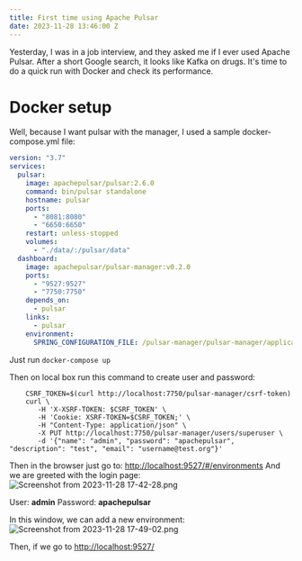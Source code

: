 ```yaml
---
title: First time using Apache Pulsar
date: 2023-11-28 13:46:00 Z
---
```


Yesterday, I was in a job interview, and they asked me if I ever used Apache Pulsar.
After a short Google search, it looks like Kafka on drugs.
It's time to do a quick run with Docker and check its performance.

# Docker setup

Well, because I want pulsar with the manager, I used a sample docker-compose.yml file:

```yaml
version: "3.7"
services:
  pulsar:
    image: apachepulsar/pulsar:2.6.0
    command: bin/pulsar standalone
    hostname: pulsar
    ports:
      - "8081:8080"
      - "6650:6650"
    restart: unless-stopped
    volumes:
      - "./data/:/pulsar/data"
  dashboard:
    image: apachepulsar/pulsar-manager:v0.2.0
    ports:
      - "9527:9527"
      - "7750:7750"
    depends_on:
      - pulsar
    links:
      - pulsar
    environment:
      SPRING_CONFIGURATION_FILE: /pulsar-manager/pulsar-manager/application.properties
```

Just run ```docker-compose up```

Then on local box run this command to create user and password:

```shell
    CSRF_TOKEN=$(curl http://localhost:7750/pulsar-manager/csrf-token)
    curl \
       -H 'X-XSRF-TOKEN: $CSRF_TOKEN' \
       -H 'Cookie: XSRF-TOKEN=$CSRF_TOKEN;' \
       -H "Content-Type: application/json" \
       -X PUT http://localhost:7750/pulsar-manager/users/superuser \
       -d '{"name": "admin", "password": "apachepulsar", "description": "test", "email": "username@test.org"}'
```

Then in the browser just go to: [http://localhost:9527/#/environments](http://localhost:9527/#/environments)
And we are greeted with the login page:
![Screenshot from 2023-11-28 17-42-28.png](/uploads/Screenshot%20from%202023-11-28%2017-42-28.png)

User: **admin**
Password: **apachepulsar**

In this window, we can add a new environment:
![Screenshot from 2023-11-28 17-49-02.png](/uploads/Screenshot%20from%202023-11-28%2017-49-02.png)

Then, if we go to [http://localhost:9527/](http://localhost:9527/)


